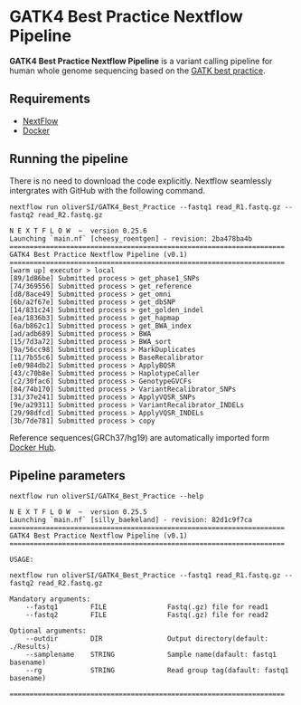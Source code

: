 # GATK4 Best Practice Nextflow Pipeline

**GATK4 Best Practice Nextflow Pipeline** is a variant calling pipeline for human whole genome sequencing based on the [GATK best practice](https://software.broadinstitute.org/gatk/best-practices/workflow).

## Requirements

- <a href="https://www.nextflow.io/">NextFlow</a>
- <a href="https://www.docker.com/">Docker</a>

## Running the pipeline

There is no need to download the code explicitly. Nextflow seamlessly intergrates with GitHub with the following command.

```
nextflow run oliverSI/GATK4_Best_Practice --fastq1 read_R1.fastq.gz --fastq2 read_R2.fastq.gz
```

```
N E X T F L O W  ~  version 0.25.6
Launching `main.nf` [cheesy_roentgen] - revision: 2ba478ba4b
====================================================================
GATK4 Best Practice Nextflow Pipeline (v0.1)
====================================================================
[warm up] executor > local
[89/1d86be] Submitted process > get_phase1_SNPs
[74/369556] Submitted process > get_reference
[d8/8ace49] Submitted process > get_omni
[6b/a2f67e] Submitted process > get_dbSNP
[14/831c24] Submitted process > get_golden_indel
[ea/1836b3] Submitted process > get_hapmap
[6a/b862c1] Submitted process > get_BWA_index
[ad/adb689] Submitted process > BWA
[15/7d3a72] Submitted process > BWA_sort
[9a/56cc98] Submitted process > MarkDuplicates
[11/7b55c6] Submitted process > BaseRecalibrator
[e0/984db2] Submitted process > ApplyBQSR
[43/c70b8e] Submitted process > HaplotypeCaller
[c2/30fac6] Submitted process > GenotypeGVCFs
[84/74b170] Submitted process > VariantRecalibrator_SNPs
[31/37e241] Submitted process > ApplyVQSR_SNPs
[9e/a29311] Submitted process > VariantRecalibrator_INDELs
[29/98dfcd] Submitted process > ApplyVQSR_INDELs
[3b/7de781] Submitted process > copy
```

Reference sequences(GRCh37/hg19) are automatically imported form [Docker Hub](https://hub.docker.com/r/oliversi/hg19/).

## Pipeline parameters

```
nextflow run oliverSI/GATK4_Best_Practice --help
```

```
N E X T F L O W  ~  version 0.25.5
Launching `main.nf` [silly_baekeland] - revision: 82d1c9f7ca
====================================================================
GATK4 Best Practice Nextflow Pipeline (v0.1)
====================================================================

USAGE:

nextflow run oliverSI/GATK4_Best_Practice --fastq1 read_R1.fastq.gz --fastq2 read_R2.fastq.gz

Mandatory arguments:
    --fastq1        FILE               Fastq(.gz) file for read1
    --fastq2        FILE               Fastq(.gz) file for read2

Optional arguments:
    --outdir        DIR                Output directory(default: ./Results)
    --samplename    STRING             Sample name(dafault: fastq1 basename)
    --rg            STRING             Read group tag(dafault: fastq1 basename)

====================================================================
```
